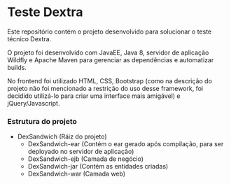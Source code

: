 # Teste Dextra
Este repositório contém o projeto desenvolvido para solucionar o teste técnico Dextra.

O projeto foi desenvolvido com JavaEE, Java 8, servidor de aplicação Wildfly e Apache Maven para gerenciar as dependências e automatizar builds.

No frontend foi utilizado HTML, CSS, Bootstrap (como na descrição do projeto não foi mencionado a restrição do uso desse framework, foi decidido utilizá-lo para criar uma interface mais amigável) e jQuery/Javascript.

### Estrutura do projeto
- DexSandwich (Ráiz do projeto)
  - DexSandwich-ear (Contém o ear gerado após compilação, para ser deployado no servidor de aplicação)
  - DexSandwich-ejb (Camada de negócio)
  - DexSandwich-jar (Contém as entidades criadas)
  - DexSandwich-war (Camada web)

